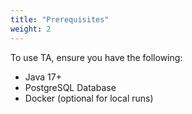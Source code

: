 ```yaml
---
title: "Prerequisites"
weight: 2
---
```


To use TA, ensure you have the following:
- Java 17+
- PostgreSQL Database
- Docker (optional for local runs)
